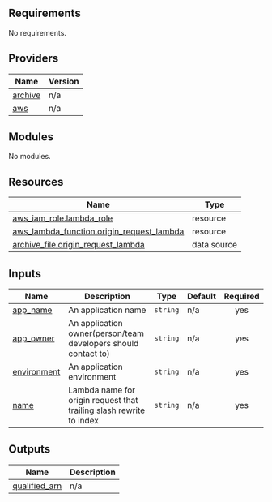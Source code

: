 <!-- BEGIN_TF_DOCS -->
## Requirements

No requirements.

## Providers

| Name | Version |
|------|---------|
| <a name="provider_archive"></a> [archive](#provider\_archive) | n/a |
| <a name="provider_aws"></a> [aws](#provider\_aws) | n/a |

## Modules

No modules.

## Resources

| Name | Type |
|------|------|
| [aws_iam_role.lambda_role](https://registry.terraform.io/providers/hashicorp/aws/latest/docs/resources/iam_role) | resource |
| [aws_lambda_function.origin_request_lambda](https://registry.terraform.io/providers/hashicorp/aws/latest/docs/resources/lambda_function) | resource |
| [archive_file.origin_request_lambda](https://registry.terraform.io/providers/hashicorp/archive/latest/docs/data-sources/file) | data source |

## Inputs

| Name | Description | Type | Default | Required |
|------|-------------|------|---------|:--------:|
| <a name="input_app_name"></a> [app\_name](#input\_app\_name) | An application name | `string` | n/a | yes |
| <a name="input_app_owner"></a> [app\_owner](#input\_app\_owner) | An application owner(person/team developers should contact to) | `string` | n/a | yes |
| <a name="input_environment"></a> [environment](#input\_environment) | An application environment | `string` | n/a | yes |
| <a name="input_name"></a> [name](#input\_name) | Lambda name for origin request that trailing slash rewrite to index | `string` | n/a | yes |

## Outputs

| Name | Description |
|------|-------------|
| <a name="output_qualified_arn"></a> [qualified\_arn](#output\_qualified\_arn) | n/a |
<!-- END_TF_DOCS -->